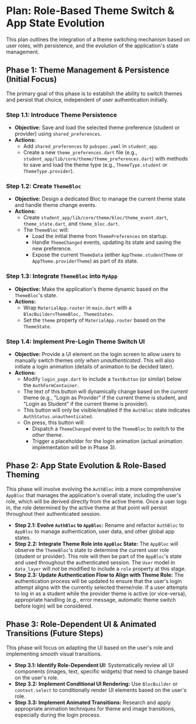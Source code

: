 # Plan: Role-Based Theme Switch & App State Evolution

This plan outlines the integration of a theme switching mechanism based on user roles, with persistence, and the evolution of the application's state management.

## Phase 1: Theme Management & Persistence (Initial Focus)

The primary goal of this phase is to establish the ability to switch themes and persist that choice, independent of user authentication initially.

### Step 1.1: Introduce Theme Persistence

*   **Objective:** Save and load the selected theme preference (student or provider) using `shared_preferences`.
*   **Actions:**
    *   Add `shared_preferences` to `pubspec.yaml` in `student_app`.
    *   Create a new `theme_preferences.dart` file (e.g., `student_app/lib/core/theme/theme_preferences.dart`) with methods to save and load the theme type (e.g., `ThemeType.student` or `ThemeType.provider`).

### Step 1.2: Create `ThemeBloc`

*   **Objective:** Design a dedicated Bloc to manage the current theme state and handle theme change events.
*   **Actions:**
    *   Create `student_app/lib/core/theme/bloc/theme_event.dart`, `theme_state.dart`, and `theme_bloc.dart`.
    *   The `ThemeBloc` will:
        *   Load the initial theme from `ThemePreferences` on startup.
        *   Handle `ThemeChanged` events, updating its state and saving the new preference.
        *   Expose the current `ThemeData` (either `AppTheme.studentTheme` or `AppTheme.providerTheme`) as part of its state.

### Step 1.3: Integrate `ThemeBloc` into `MyApp`

*   **Objective:** Make the application's theme dynamic based on the `ThemeBloc`'s state.
*   **Actions:**
    *   Wrap `MaterialApp.router` in `main.dart` with a `BlocBuilder<ThemeBloc, ThemeState>`.
    *   Set the `theme` property of `MaterialApp.router` based on the `ThemeState`.

### Step 1.4: Implement Pre-Login Theme Switch UI

*   **Objective:** Provide a UI element on the login screen to allow users to manually switch themes *only when unauthenticated*. This will also initiate a login animation (details of animation to be decided later).
*   **Actions:**
    *   Modify `login_page.dart` to include a `TextButton` (or similar) below the `AuthFormContainer`.
    *   The text of this button will dynamically change based on the *current* theme (e.g., "Login as Provider" if the current theme is student, and "Login as Student" if the current theme is provider).
    *   This button will only be visible/enabled if the `AuthBloc` state indicates `AuthStatus.unauthenticated`.
    *   On press, this button will:
        *   Dispatch a `ThemeChanged` event to the `ThemeBloc` to switch to the *other* theme.
        *   Trigger a placeholder for the login animation (actual animation implementation will be in Phase 3).

## Phase 2: App State Evolution & Role-Based Theming

This phase will involve evolving the `AuthBloc` into a more comprehensive `AppBloc` that manages the application's overall state, including the user's role, which will be derived directly from the active theme. Once a user logs in, the role determined by the active theme at that point will persist throughout their authenticated session.

*   **Step 2.1: Evolve `AuthBloc` to `AppBloc`:** Rename and refactor `AuthBloc` to `AppBloc` to manage authentication, user data, and other global app states.
*   **Step 2.2: Integrate Theme Role into `AppBloc` State:** The `AppBloc` will observe the `ThemeBloc`'s state to determine the current user role (student or provider). This role will then be part of the `AppBloc`'s state and used throughout the authenticated session. The `User` model in `data_layer` will *not* be modified to include a `role` property at this stage.
*   **Step 2.3: Update Authentication Flow to Align with Theme Role:** The authentication process will be updated to ensure that the user's login attempt aligns with the currently selected theme/role. If a user attempts to log in as a student while the provider theme is active (or vice-versa), appropriate handling (e.g., error message, automatic theme switch before login) will be considered.

## Phase 3: Role-Dependent UI & Animated Transitions (Future Steps)

This phase will focus on adapting the UI based on the user's role and implementing smooth visual transitions.

*   **Step 3.1: Identify Role-Dependent UI:** Systematically review all UI components (images, text, specific widgets) that need to change based on the user's role.
*   **Step 3.2: Implement Conditional UI Rendering:** Use `BlocBuilder` or `context.select` to conditionally render UI elements based on the user's role.
*   **Step 3.3: Implement Animated Transitions:** Research and apply appropriate animation techniques for theme and image transitions, especially during the login process.
